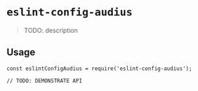 # `eslint-config-audius`

> TODO: description

## Usage

```
const eslintConfigAudius = require('eslint-config-audius');

// TODO: DEMONSTRATE API
```
